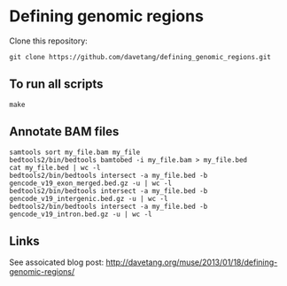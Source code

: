 Defining genomic regions
========================

Clone this repository:

`git clone https://github.com/davetang/defining_genomic_regions.git`

## To run all scripts

`make`

## Annotate BAM files

```
samtools sort my_file.bam my_file
bedtools2/bin/bedtools bamtobed -i my_file.bam > my_file.bed
cat my_file.bed | wc -l
bedtools2/bin/bedtools intersect -a my_file.bed -b gencode_v19_exon_merged.bed.gz -u | wc -l
bedtools2/bin/bedtools intersect -a my_file.bed -b gencode_v19_intergenic.bed.gz -u | wc -l
bedtools2/bin/bedtools intersect -a my_file.bed -b gencode_v19_intron.bed.gz -u | wc -l
```

## Links

See assoicated blog post: <http://davetang.org/muse/2013/01/18/defining-genomic-regions/>
